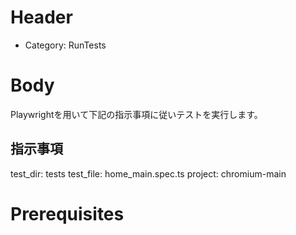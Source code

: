 # Header
- Category: RunTests

# Body
Playwrightを用いて下記の指示事項に従いテストを実行します。

## 指示事項
test_dir: tests
test_file: home_main.spec.ts
project: chromium-main

# Prerequisites

